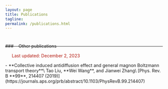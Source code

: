 ```yaml
---
layout: page
title: Publications
tagline:
permalink: /publications.html
---
```


<script type="text/javascript">
<!--
var arxiv_authorid = "0000-0002-0053-1069";
var arxiv_format = "arxiv"
var arxiv_max_entries=0;       //show all articles
var arxiv_includeSummary=0;    //not show abstracts (default is 0)
var arxiv_includeComments=0;   //do not show comments (default is 1)
var arxiv_includeDOI=1;
var arxiv_includeJournalRef=1;
//--></script>
<style type="text/css">
div.arxivfeed {
    margin-bottom: 5px;
    width: 700px;
}
</style>
<script type="text/javascript" src="https://arxiv.org/js/myarticles.js">
</script>

<div id="arxivfeed"></div>

<script type="text/javascript" src="https://d1bxh8uas1mnw7.cloudfront.net/assets/embed.js"></script>

<hr style="margin:50px 0px -10px 0px"/>
### &ensp;&thinsp;&thinsp;Other publications

&emsp;&ensp;<font color="#b31b11">Last updated: December 2, 2023</font>

<div class="altmetric-embed altmetric-badge-popover-left" data-badge-type="donut" data-doi="10.1103/PhysRevB.99.214407" style="float:right"></div>
- **Collective induced antidiffusion effect and general magnon Boltzmann transport theory**\
Tao Liu, **Wei Wang**, and Jianwei Zhang\
[Phys. Rev. B **99**, 214407 (2019)](https://journals.aps.org/prb/abstract/10.1103/PhysRevB.99.214407)